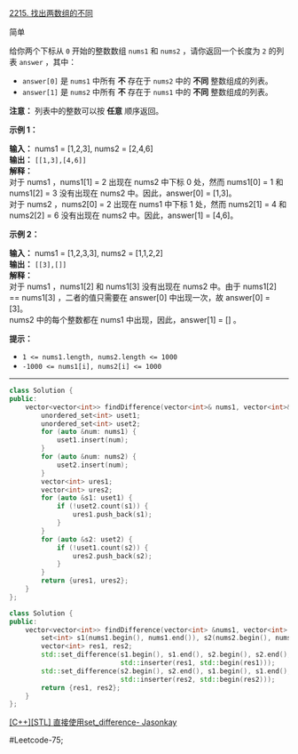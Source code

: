 [2215. 找出两数组的不同](https://leetcode.cn/problems/find-the-difference-of-two-arrays/)

简单

给你两个下标从 `0` 开始的整数数组 `nums1` 和 `nums2` ，请你返回一个长度为 `2` 的列表 `answer` ，其中：

- `answer[0]` 是 `nums1` 中所有 **不** 存在于 `nums2` 中的 **不同** 整数组成的列表。
- `answer[1]` 是 `nums2` 中所有 **不** 存在于 `nums1` 中的 **不同** 整数组成的列表。

**注意：** 列表中的整数可以按 **任意** 顺序返回。

**示例 1：**

**输入：** nums1 = [1,2,3], nums2 = [2,4,6]  
**输出：** `[[1,3],[4,6]]`  
**解释：**  
对于 nums1 ，nums1[1] = 2 出现在 nums2 中下标 0 处，然而 nums1[0] = 1 和 nums1[2] = 3 没有出现在 nums2 中。因此，answer[0] = [1,3]。  
对于 nums2 ，nums2[0] = 2 出现在 nums1 中下标 1 处，然而 nums2[1] = 4 和 nums2[2] = 6 没有出现在 nums2 中。因此，answer[1] = [4,6]。  

**示例 2：**

**输入：** nums1 = [1,2,3,3], nums2 = [1,1,2,2]  
**输出：** `[[3],[]]`  
**解释：**  
对于 nums1 ，nums1[2] 和 nums1[3] 没有出现在 nums2 中。由于 nums1[2] == nums1[3] ，二者的值只需要在 answer[0] 中出现一次，故 answer[0] = [3]。  
nums2 中的每个整数都在 nums1 中出现，因此，answer[1] = [] 。  

**提示：**

- `1 <= nums1.length, nums2.length <= 1000`
- `-1000 <= nums1[i], nums2[i] <= 1000`
---- ----
```cpp
class Solution {
public:
    vector<vector<int>> findDifference(vector<int>& nums1, vector<int>& nums2) {
        unordered_set<int> uset1;
        unordered_set<int> uset2;
        for (auto &num: nums1) {
            uset1.insert(num);
        }
        for (auto &num: nums2) {
            uset2.insert(num);
        }
        vector<int> ures1;
        vector<int> ures2;
        for (auto &s1: uset1) {
            if (!uset2.count(s1)) {
                ures1.push_back(s1);
            }
        }
        for (auto &s2: uset2) {
            if (!uset1.count(s2)) {
                ures2.push_back(s2);
            }
        }
        return {ures1, ures2};
    }
};
```

```cpp
class Solution {
public:
    vector<vector<int>> findDifference(vector<int> &nums1, vector<int> &nums2) {
        set<int> s1(nums1.begin(), nums1.end()), s2(nums2.begin(), nums2.end());
        vector<int> res1, res2;
        std::set_difference(s1.begin(), s1.end(), s2.begin(), s2.end(),
                            std::inserter(res1, std::begin(res1)));
        std::set_difference(s2.begin(), s2.end(), s1.begin(), s1.end(),
                            std::inserter(res2, std::begin(res2)));
        return {res1, res2};
    }
};
```
[[C++][STL] 直接使用set_difference- Jasonkay](https://leetcode.cn/problems/find-the-difference-of-two-arrays/solutions/1434583/-by-jasonkay-es2p/)

#Leetcode-75;